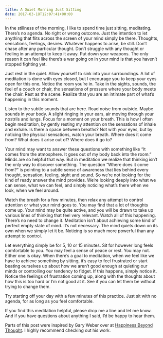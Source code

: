 ```yaml
---
title: A Quiet Morning Just Sitting
date: 2017-03-18T12:07:41+00:00
---
```

In the stillness of the morning, I like to spend time just sitting, meditating. There&#8217;s no agenda. No right or wrong outcome. Just the intention to let anything that flits across the screen of your mind simply be there. Thoughts, sensations, feelings, desires. Whatever happens to arise, be still. Don&#8217;t chase after any particular thought. Don&#8217;t struggle with any thought or feeling in an attempt to keep it away. Put down your weapons. The only reason it can feel like there&#8217;s a war going on in your mind is that you haven&#8217;t stopped fighting yet.

Just rest in the quiet. Allow yourself to sink into your surroundings. A lot of meditation is done with eyes closed, but I encourage you to keep your eyes open for this one. Notice the room you&#8217;re in. Take in the sights, sounds, the feel of a couch or chair, the sensations of pressure where your body meets the chair. Rest as the scene. Realize that you are an intimate part of what&#8217;s happening in this moment.

Listen to the subtle sounds that are here. Road noise from outside. Maybe sounds in your body. A slight ringing in your ears, air moving through your nostrils and lungs. Focus for a moment on your breath. This is how I often begin meditation, by gently resting my attention on the sensations of inhale and exhale. Is there a space between breaths? Not with your eyes, but by noticing the physical sensations, watch your breath. Where does it come from? What does it arise out of? Where does it go to?

Your mind may want to answer these questions with something like &#8220;It comes from the atmosphere. It goes out of my body back into the room.&#8221; Minds are so helpful that way. But in meditation we realize that thinking isn&#8217;t the only way to discover something. The question &#8220;Where does it come from?&#8221; is pointing to a subtle sense of awareness that lies behind every thought, sensation, feeling, sight and sound. So we&#8217;re not looking for the kind of ready answer the mind provides. We&#8217;re looking deeply into what we can sense, what we can feel, and simply noticing what&#8217;s there when we look, when we feel around.

Watch the breath for a few minutes, then relax any attempt to control attention or what your mind goes to. You may find that a lot of thoughts come up. Your mind may be quite active, and you will be drawn to take up various lines of thinking that feel very relevant. Watch all of this happening. There&#8217;s no need to change it. Meditation isn&#8217;t about achieving some kind of perfect empty state of mind. It&#8217;s not necessary. The mind quiets down on its own when we simply let it be. Noticing is so much more powerful than any attempt to control.

Let everything simply be for 5, 10 or 15 minutes. Sit for however long feels comfortable to you. You may feel a sense of peace or rest. You may not. Either one is okay. When there&#8217;s a goal to meditation, when we feel like we have to achieve something by sitting, it&#8217;s easy to feel frustrated or start beating ourselves up about how we aren&#8217;t good enough at quieting our minds or controlling our tendency to fidget. If this happens, simply notice it. Notice the feelings of frustration coming up, along with the thoughts about how this is too hard or I&#8217;m not good at it. See if you can let them be without trying to change them.

Try starting off your day with a few minutes of this practice. Just sit with no agenda, for as long as you feel comfortable.

If you find this meditation helpful, please drop me a line and let me know. And if you have questions about anything I said, I&#8217;d be happy to hear them.

Parts of this post were inspired by Gary Weber over at [Happiness Beyond Thought][1]. I highly recommend checking out his work.

 [1]: http://happiness-beyond-thought.com/
